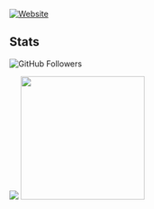 [![Website](https://img.shields.io/website?label=k7a.io&style=for-the-badge&url=https%3A%2F%2Fk7a.io)](https:/k7a.io)

## Stats
![GitHub Followers](https://img.shields.io/github/followers/kamil-duda?style=for-the-badge)

<picture>
  <source
    srcset="https://github-readme-stats.vercel.app/api?username=kamil-duda&show_icons=true&include_all_commits=true&rank_icon=percentile&show=reviews,prs_merged,prs_merged_percentage&theme=onedark"
    media="(prefers-color-scheme: dark)"
  />
  <source
    srcset="https://github-readme-stats.vercel.app/api?username=kamil-duda&show_icons=true&include_all_commits=true&rank_icon=percentile&show=reviews,prs_merged,prs_merged_percentage"
    media="(prefers-color-scheme: light), (prefers-color-scheme: no-preference)"
  />
  <img src="https://github-readme-stats.vercel.app/api?username=kamil-duda&show_icons=true&include_all_commits=true&rank_icon=percentile&show=reviews,prs_merged,prs_merged_percentage" />
</picture>


<picture>
  <source
    srcset="https://github-readme-stats.vercel.app/api/top-langs/?username=kamil-duda&langs_count=8&layout=compact&theme=default&theme=onedark"
    media="(prefers-color-scheme: dark)"
  />
  <source
    srcset="https://github-readme-stats.vercel.app/api/top-langs/?username=kamil-duda&langs_count=8&layout=compact&theme=default"
    media="(prefers-color-scheme: light), (prefers-color-scheme: no-preference)"
  />
  <img height="220" src="https://github-readme-stats.vercel.app/api/top-langs/?username=kamil-duda&langs_count=8&layout=compact&theme=default" />
</picture>

<!--# 
## Repos
[![Readme Card](https://github-readme-stats.vercel.app/api/pin/?username=anuraghazra&repo=github-readme-stats&show_owner=true)](https://github.com/anuraghazra/github-readme-stats)
-->
